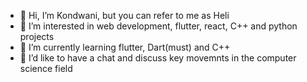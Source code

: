 - 👋 Hi, I’m Kondwani, but you can refer to me as Heli
- 👀 I’m interested in web development, flutter, react, C++ and python projects
- 🌱 I’m currently learning flutter, Dart(must) and C++ 
- 💞️ I’d like to have a chat and discuss key movemnts in the computer science field

<!---
Heli9/Heli9 is a ✨ special ✨ repository because its `README.md` (this file) appears on your GitHub profile.
You can click the Preview link to take a look at your changes.
--->
